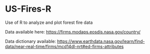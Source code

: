 # US-Fires-R
Use of R to analyze and plot forest fire data

Data available here: https://firms.modaps.eosdis.nasa.gov/country/

Data dictionary available: https://www.earthdata.nasa.gov/learn/find-data/near-real-time/firms/mcd14dl-nrt#ed-firms-attributes
